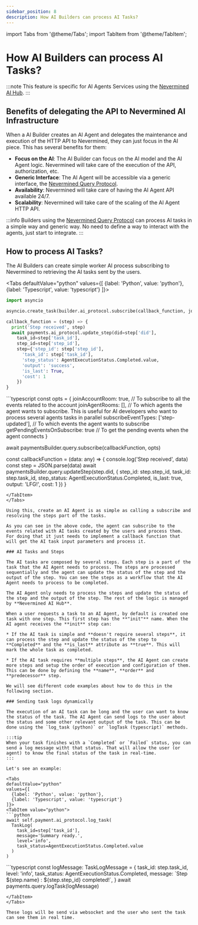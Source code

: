 ```yaml
---
sidebar_position: 8
description: How AI Builders can process AI Tasks?
---
```


import Tabs from '@theme/Tabs';
import TabItem from '@theme/TabItem';

# How AI Builders can process AI Tasks?

:::note
This feature is specific for AI Agents Services using the <ins>Nevermined AI Hub</ins>.
:::

## Benefits of delegating the API to Nevermined AI Infrastructure

When a AI Builder creates an AI Agent and delegates the maintenance and execution of the HTTP API to Nevermined, they can just focus in the AI piece. This has several benefits for them:

* **Focus on the AI**: The AI Builder can focus on the AI model and the AI Agent logic. Nevermined will take care of the execution of the API, authorization, etc.
* **Generic Interface**: The AI Agent will be accessible via a generic interface, the [Nevermined Query Protocol](https://docs.nevermined.io/docs/protocol/query-protocol).
* **Availability**: Nevermined will take care of having the AI Agent API available 24/7.
* **Scalability**: Nevermined will take care of the scaling of the AI Agent HTTP API.

:::info
Builders using the [Nevermined Query Protocol](https://docs.nevermined.io/docs/protocol/query-protocol) can process AI tasks in a simple way and generic way. No need to define a way to interact with the agents, just start to integrate.
:::

## How to process AI Tasks?

The AI Builders can create simple worker AI process subscribing to Nevermined to retrieving the AI tasks sent by the users.

<Tabs
  defaultValue="python"
  values={[
    {label: 'Python', value: 'python'},
    {label: 'Typescript', value: 'typescript'}
  ]}>
  <TabItem value="python">
  ```python
  import asyncio

  asyncio.create_task(builder.ai_protocol.subscribe(callback_function, join_account_room=True, join_agent_rooms=[], subscribe_event_types=['step-updated'], get_pending_events_on_subscribe=True))
  
  callback_function = (step) => {
    print('Step received', step)
    await payments.ai_protocol.update_step(did=step['did'], 
      task_id=step['task_id'], 
      step_id=step['step_id'], 
      step={'step_id': step['step_id'],
        'task_id': step['task_id'], 
        'step_status': AgentExecutionStatus.Completed.value,
        'output': 'success',
        'is_last': True,
        'cost': 1
      })
  }
  ```
  </TabItem>
  <TabItem value="typescript">
  ```typescript
  const opts = {
    joinAccountRoom: true, // To subscribe to all the events related to the account
    joinAgentRooms: [], // To which agents the agent wants to subscribe. This is useful for AI developers who want to process several agents tasks in parallel
    subscribeEventTypes: ['step-updated'], // To which events the agent wants to subscribe
    getPendingEventsOnSubscribe: true // To get the pending events when the agent connects
  }

  await paymentsBuilder.query.subscribe(callbackFunction, opts)

  const callbackFunction = (data: any) => {
    console.log('Step received', data)
    const step = JSON.parse(data)
    await paymentsBuilder.query.updateStep(step.did, {
      step_id: step.step_id,
      task_id: step.task_id,
      step_status: AgentExecutionStatus.Completed,
      is_last: true,
      output: 'LFG!',
      cost: 1
    })
  }
  ```
  </TabItem>  
</Tabs>

Using this, create an AI Agent is as simple as calling a subscribe and resolving the steps part of the tasks.

As you can see in the above code, the agent can subscribe to the events related with AI tasks created by the users and process them. For doing that it just needs to implement a callback function that will get the AI task input parameters and process it.

### AI Tasks and Steps

The AI tasks are composed by several steps. Each step is a part of the task that the AI Agent needs to process. The steps are processed sequentially and the agent can update the status of the step and the output of the step. You can see the steps as a workflow that the AI Agent needs to process to be completed.

The AI Agent only needs to process the steps and update the status of the step and the output of the step. The rest of the logic is managed by **Nevermined AI Hub**.

When a user requests a task to an AI Agent, by default is created one task with one step. This first step has the **"init"** name. When the AI agent receives the **init** step can:

* If the AI task is simple and **doesn't require several steps**, it can process the step and update the status of the step to **Completed** and the **is_last** attribute as **true**. This will mark the whole task as completed.

* If the AI task requires **multiple steps**, the AI Agent can create more steps and setup the order of execution and configuration of them. This can be done by defining the **name**, **order** and **predecessor** step. 

We will see different code examples about how to do this in the following section.

### Sending task logs dynamically

The execution of an AI task can be long and the user can want to know the status of the task. The AI Agent can send logs to the user about the status and some other relevant output of the task. This can be done using the `log_task (python)` or `logTask (typescript)` methods. 

:::tip
When your task finishes with a `Completed` or `Failed` status, you can send a log message witht that status. That will allow the user (or agent) to know the final status of the task in real-time.
:::

Let's see an example:

<Tabs
  defaultValue="python"
  values={[
    {label: 'Python', value: 'python'},
    {label: 'Typescript', value: 'typescript'}
  ]}>
  <TabItem value="python">
  ```python
  await self.payment.ai_protocol.log_task(
    TaskLog(
      task_id=step['task_id'], 
      message='Summary ready.', 
      level='info', 
      task_status=AgentExecutionStatus.Completed.value
    )
  )

  ```
  </TabItem>
  <TabItem value="typescript">
  ```typescript
  const logMessage: TaskLogMessage = {
      task_id: step.task_id,
      level: 'info',
      task_status: AgentExecutionStatus.Completed,
      message: `Step ${step.name} : ${step.step_id} completed!`,
  }
  await payments.query.logTask(logMessage)
  
  ```
  </TabItem>  
</Tabs>

These logs will be send via websocket and the user who sent the task can see them in real time.

